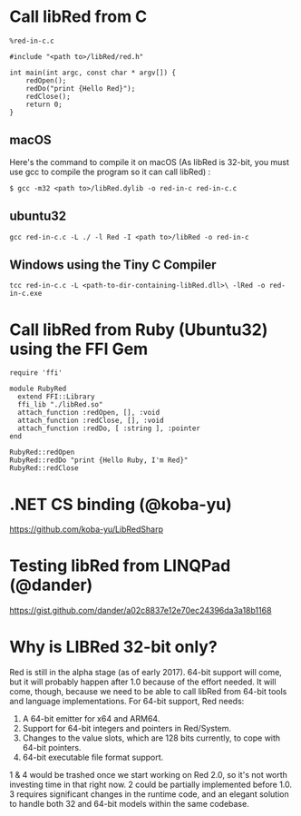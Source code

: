 # Call libRed from C 

`%red-in-c.c`
```
#include "<path to>/libRed/red.h"

int main(int argc, const char * argv[]) {
    redOpen();
    redDo("print {Hello Red}");
    redClose();
    return 0;
}
```

## macOS
Here's the command to compile it on macOS (As libRed is 32-bit, you must use gcc to compile the program so it can call libRed) :
```
$ gcc -m32 <path to>/libRed.dylib -o red-in-c red-in-c.c
```

## ubuntu32
```
gcc red-in-c.c -L ./ -l Red -I <path to>/libRed -o red-in-c
```

## Windows using the Tiny C Compiler
```
tcc red-in-c.c -L <path-to-dir-containing-libRed.dll>\ -lRed -o red-in-c.exe
```

# Call libRed from Ruby (Ubuntu32) using the FFI Gem

```
require 'ffi'

module RubyRed
  extend FFI::Library
  ffi_lib "./libRed.so"
  attach_function :redOpen, [], :void
  attach_function :redClose, [], :void
  attach_function :redDo, [ :string ], :pointer
end

RubyRed::redOpen
RubyRed::redDo "print {Hello Ruby, I'm Red}"
RubyRed::redClose
```

# .NET CS binding (@koba-yu)

https://github.com/koba-yu/LibRedSharp

# Testing libRed from LINQPad (@dander)

https://gist.github.com/dander/a02c8837e12e70ec24396da3a18b1168

# Why is LIBRed 32-bit only?

Red is still in the alpha stage (as of early 2017). 64-bit support will come, but it will probably happen after 1.0 because of the effort needed. It will come, though, because we need to be able to call libRed from 64-bit tools and language implementations. For 64-bit support, Red needs:

1. A 64-bit emitter for x64 and ARM64.
2. Support for 64-bit integers and pointers in Red/System.
3. Changes to the value slots, which are 128 bits currently, to cope with 64-bit pointers.
4. 64-bit executable file format support.

1 & 4 would be trashed once we start working on Red 2.0, so it's not worth investing time in that right now. 2 could be partially implemented before 1.0. 3 requires significant changes in the runtime code, and an elegant solution to handle both 32 and 64-bit models within the same codebase.
